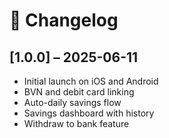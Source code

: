 # 📝 Changelog

## [1.0.0] – 2025-06-11
- Initial launch on iOS and Android
- BVN and debit card linking
- Auto-daily savings flow
- Savings dashboard with history
- Withdraw to bank feature
